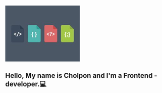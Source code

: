![Header](https://github.com/Cholpon-dd/cholpon-dd/blob/main/assets/profile.jpg)

## Hello, My name is Cholpon and I'm a Frontend - developer.:computer:

